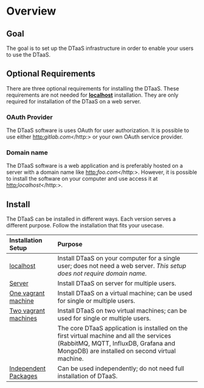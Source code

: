 # Overview

## Goal

The goal is to set up the DTaaS infrastructure in order to enable
your users to use the DTaaS.

## Optional Requirements

There are three optional requirements for installing the DTaaS.
These requirements are not needed for
[**localhost**](./localhost.md) installation.
They are only required for installation of the DTaaS on a web server.

### OAuth Provider

The DTaaS software is uses OAuth for user authorization. It is
possible to use either <http:>_gitlab.com_</http:> or your own
OAuth service provider.

### Domain name

The DTaaS software is a web application and is preferably hosted
on a server with a domain name like <http:>_foo.com_</http:>.
However, it is possible to install the software on your computer
and use access it at <http:>_localhost_</http:>.

## Install

The DTaaS can be installed in different ways. Each version serves a different purpose.
Follow the installation that fits your usecase.

| Installation Setup | Purpose |
|:-----|:-----|
| [localhost](./localhost.md) | Install DTaaS on your computer for a single user; does not need a web server. _This setup does not require domain name._ |
| [Server](./host.md) | Install DTaaS on server for multiple users. |
| [One vagrant machine](vagrant/single-machine.md) | Install DTaaS on a virtual machine; can be used for single or multiple users. |
| [Two vagrant machines](vagrant/two-machines.md) | Install DTaaS on two virtual machines; can be used for single or multiple users. |
|   | The core DTaaS application is installed on the first virtual machine and all the services (RabbitMQ, MQTT, InfluxDB, Grafana and MongoDB) are installed on second virtual machine. |
| [Independent Packages](packages.md) | Can be used independently; do not need full installation of DTaaS. |
